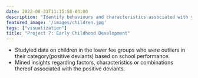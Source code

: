 ```yaml
---
date: 2022-08-31T11:15:58-04:00
description: "Identify behaviours and characteristics associated with young children who thrive against the odds."
featured_image: '/images/children.jpg'
tags: ["visualization"]
title: "Project 7: Early Childhood Development"
---
```


- Studyied data on children in the lower fee groups who were outliers in their category(positive deviants) based on school performance.
- Mined insights regarding factors, characteristics or combinations thereof associated with the positive deviants.
